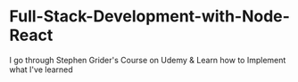 # Full-Stack-Development-with-Node-React
I go through Stephen Grider's Course on Udemy &amp; Learn how to Implement what I've learned
